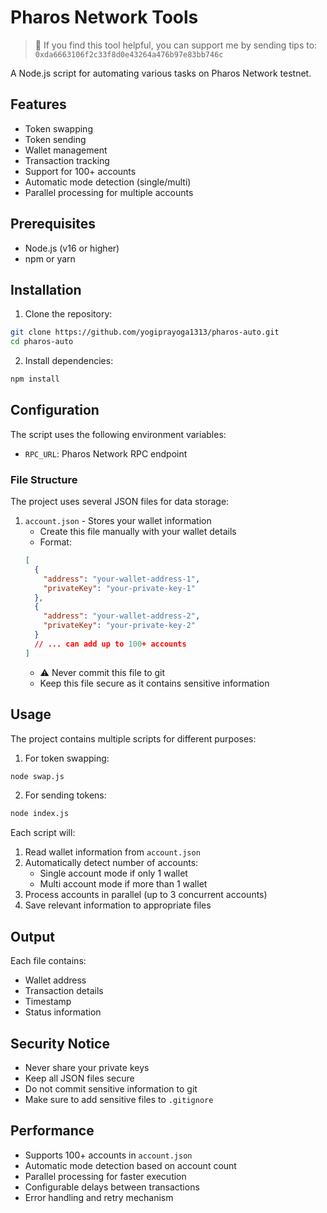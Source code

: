 # Pharos Network Tools

> 💝 If you find this tool helpful, you can support me by sending tips to: `0xda6663106f2c33f8d0e43264a476b97e83bb746c`

A Node.js script for automating various tasks on Pharos Network testnet.

## Features

- Token swapping
- Token sending
- Wallet management
- Transaction tracking
- Support for 100+ accounts
- Automatic mode detection (single/multi)
- Parallel processing for multiple accounts

## Prerequisites

- Node.js (v16 or higher)
- npm or yarn

## Installation

1. Clone the repository:
```bash
git clone https://github.com/yogiprayoga1313/pharos-auto.git
cd pharos-auto
```

2. Install dependencies:
```bash
npm install
```

## Configuration

The script uses the following environment variables:
- `RPC_URL`: Pharos Network RPC endpoint

### File Structure

The project uses several JSON files for data storage:

1. `account.json` - Stores your wallet information
   - Create this file manually with your wallet details
   - Format:
   ```json
   [
     {
       "address": "your-wallet-address-1",
       "privateKey": "your-private-key-1"
     },
     {
       "address": "your-wallet-address-2",
       "privateKey": "your-private-key-2"
     }
     // ... can add up to 100+ accounts
   ]
   ```
   - ⚠️ Never commit this file to git
   - Keep this file secure as it contains sensitive information

## Usage

The project contains multiple scripts for different purposes:

1. For token swapping:
```bash
node swap.js
```

2. For sending tokens:
```bash
node index.js
```

Each script will:
1. Read wallet information from `account.json`
2. Automatically detect number of accounts:
   - Single account mode if only 1 wallet
   - Multi account mode if more than 1 wallet
3. Process accounts in parallel (up to 3 concurrent accounts)
4. Save relevant information to appropriate files

## Output

Each file contains:
- Wallet address
- Transaction details
- Timestamp
- Status information

## Security Notice

- Never share your private keys
- Keep all JSON files secure
- Do not commit sensitive information to git
- Make sure to add sensitive files to `.gitignore`

## Performance

- Supports 100+ accounts in `account.json`
- Automatic mode detection based on account count
- Parallel processing for faster execution
- Configurable delays between transactions
- Error handling and retry mechanism
